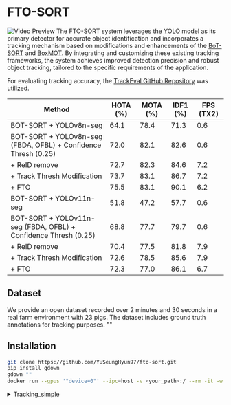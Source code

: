 # FTO-SORT
![Video Preview](data/output.gif)
The FTO-SORT system leverages the [YOLO](https://github.com/ultralytics/ultralytics) model as its primary detector for accurate object identification and incorporates a tracking mechanism based on modifications and enhancements of the [BoT-SORT](https://arxiv.org/pdf/2206.14651) and [BoxMOT](https://github.com/mikel-brostrom/boxmot/tree/master?tab=readme-ov-file). By integrating and customizing these existing tracking frameworks, the system achieves improved detection precision and robust object tracking, tailored to the specific requirements of the application.

For evaluating tracking accuracy, the [TrackEval GitHub Repository](https://github.com/JonathonLuiten/TrackEval) was utilized.

| Method                                        | HOTA (%) | MOTA (%) | IDF1 (%) | FPS (TX2) |
|-----------------------------------------------|----------|----------|----------|-----------|
| BOT-SORT + YOLOv8n-seg                        | 64.1     | 78.4     | 71.3     | 0.6       |
| BOT-SORT + YOLOv8n-seg (FBDA, OFBL) + Confidence Thresh (0.25)          | 72.0     | 82.1     | 82.6     | 0.6       |
| + ReID remove                     | 72.7     | 82.3     | 84.6     | 7.2       |
| + Track Thresh Modification                                 | 73.7     | 83.1     | 86.7     | 7.2       |
| + FTO                   | 75.5     | 83.1     | 90.1     | 6.2       |
| BOT-SORT + YOLOv11n-seg                       | 51.8     | 47.2     | 57.7     | 0.6       |
| BOT-SORT + YOLOv11n-seg (FBDA, OFBL) + Confidence Thresh (0.25)         | 68.8     | 77.7     | 79.7     | 0.6       |
| + ReID remove                    | 70.4     | 77.5     | 81.8     | 7.9       |
| + Track Thresh Modification                                 | 72.6     | 78.5     | 85.6     | 7.9       |
| + FTO                   | 72.3     | 77.0     | 86.1     | 6.7       |


## Dataset
We provide an open dataset recorded over 2 minutes and 30 seconds in a real farm environment with 23 pigs. The dataset includes ground truth annotations for tracking purposes.
""

## Installation
```bash
git clone https://github.com/YuSeungHyun97/fto-sort.git
pip install gdown
gdown ""
docker run --gpus '"device=0"' --ipc=host -v <your_path>:/ --rm -it -w /fto-sort tidlsld44/boxmot:1.1 /bin/bash
```

<details>
  <summary>Tracking_simple</summary>

   ```bash  
  python track_txt.py --tracking-model FTOSORT
  python scripts/run_mot_challenge.py --BENCHMARK jochiwon --SPLIT_TO_EVAL 2M30S
   ```

</details>
